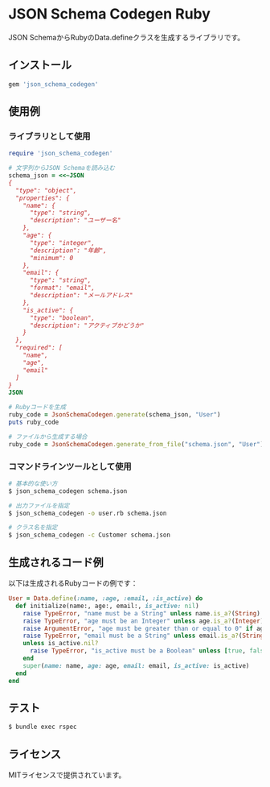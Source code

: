 # JSON Schema Codegen Ruby

JSON SchemaからRubyのData.defineクラスを生成するライブラリです。

## インストール

```ruby
gem 'json_schema_codegen'
```

## 使用例

### ライブラリとして使用

```ruby
require 'json_schema_codegen'

# 文字列からJSON Schemaを読み込む
schema_json = <<~JSON
{
  "type": "object",
  "properties": {
    "name": {
      "type": "string",
      "description": "ユーザー名"
    },
    "age": {
      "type": "integer",
      "description": "年齢",
      "minimum": 0
    },
    "email": {
      "type": "string",
      "format": "email",
      "description": "メールアドレス"
    },
    "is_active": {
      "type": "boolean",
      "description": "アクティブかどうか"
    }
  },
  "required": [
    "name",
    "age",
    "email"
  ]
}
JSON

# Rubyコードを生成
ruby_code = JsonSchemaCodegen.generate(schema_json, "User")
puts ruby_code

# ファイルから生成する場合
ruby_code = JsonSchemaCodegen.generate_from_file("schema.json", "User")
```

### コマンドラインツールとして使用

```bash
# 基本的な使い方
$ json_schema_codegen schema.json

# 出力ファイルを指定
$ json_schema_codegen -o user.rb schema.json

# クラス名を指定
$ json_schema_codegen -c Customer schema.json
```

## 生成されるコード例

以下は生成されるRubyコードの例です：

```ruby
User = Data.define(:name, :age, :email, :is_active) do
  def initialize(name:, age:, email:, is_active: nil)
    raise TypeError, "name must be a String" unless name.is_a?(String)
    raise TypeError, "age must be an Integer" unless age.is_a?(Integer)
    raise ArgumentError, "age must be greater than or equal to 0" if age < 0
    raise TypeError, "email must be a String" unless email.is_a?(String)
    unless is_active.nil?
      raise TypeError, "is_active must be a Boolean" unless [true, false].include?(is_active)
    end
    super(name: name, age: age, email: email, is_active: is_active)
  end
end
```

## テスト

```bash
$ bundle exec rspec
```

## ライセンス

MITライセンスで提供されています。 